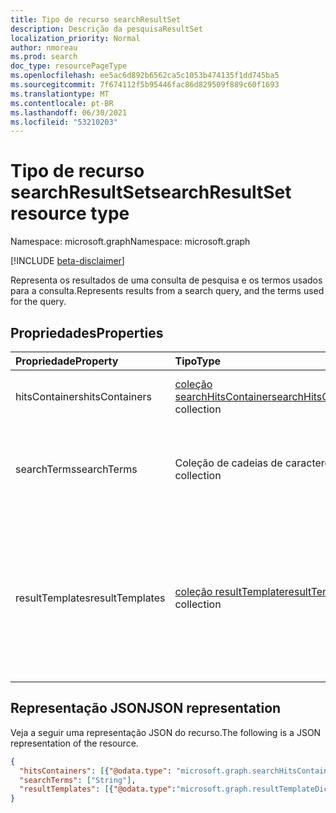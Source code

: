 ```yaml
---
title: Tipo de recurso searchResultSet
description: Descrição da pesquisaResultSet
localization_priority: Normal
author: nmoreau
ms.prod: search
doc_type: resourcePageType
ms.openlocfilehash: ee5ac6d892b6562ca5c1053b474135f1dd745ba5
ms.sourcegitcommit: 7f674112f5b95446fac86d829509f889c60f1693
ms.translationtype: MT
ms.contentlocale: pt-BR
ms.lasthandoff: 06/30/2021
ms.locfileid: "53210203"
---
```

# <a name="searchresultset-resource-type"></a><span data-ttu-id="a94e9-103">Tipo de recurso searchResultSet</span><span class="sxs-lookup"><span data-stu-id="a94e9-103">searchResultSet resource type</span></span>

<span data-ttu-id="a94e9-104">Namespace: microsoft.graph</span><span class="sxs-lookup"><span data-stu-id="a94e9-104">Namespace: microsoft.graph</span></span>

[!INCLUDE [beta-disclaimer](../../includes/beta-disclaimer.md)]

<span data-ttu-id="a94e9-105">Representa os resultados de uma consulta de pesquisa e os termos usados para a consulta.</span><span class="sxs-lookup"><span data-stu-id="a94e9-105">Represents results from a search query, and the terms used for the query.</span></span> 

## <a name="properties"></a><span data-ttu-id="a94e9-106">Propriedades</span><span class="sxs-lookup"><span data-stu-id="a94e9-106">Properties</span></span>

| <span data-ttu-id="a94e9-107">Propriedade</span><span class="sxs-lookup"><span data-stu-id="a94e9-107">Property</span></span>     | <span data-ttu-id="a94e9-108">Tipo</span><span class="sxs-lookup"><span data-stu-id="a94e9-108">Type</span></span>        | <span data-ttu-id="a94e9-109">Descrição</span><span class="sxs-lookup"><span data-stu-id="a94e9-109">Description</span></span> |
|:-------------|:------------|:------------|
|<span data-ttu-id="a94e9-110">hitsContainers</span><span class="sxs-lookup"><span data-stu-id="a94e9-110">hitsContainers</span></span>|<span data-ttu-id="a94e9-111">[coleção searchHitsContainer](searchhitscontainer.md)</span><span class="sxs-lookup"><span data-stu-id="a94e9-111">[searchHitsContainer](searchhitscontainer.md) collection</span></span>|<span data-ttu-id="a94e9-112">Uma coleção de resultados de pesquisa.</span><span class="sxs-lookup"><span data-stu-id="a94e9-112">A collection of search results.</span></span>|
|<span data-ttu-id="a94e9-113">searchTerms</span><span class="sxs-lookup"><span data-stu-id="a94e9-113">searchTerms</span></span>|<span data-ttu-id="a94e9-114">Coleção de cadeias de caracteres</span><span class="sxs-lookup"><span data-stu-id="a94e9-114">String collection</span></span>|<span data-ttu-id="a94e9-115">Contém os termos de pesquisa enviados na consulta de pesquisa inicial.</span><span class="sxs-lookup"><span data-stu-id="a94e9-115">Contains the search terms sent in the initial search query.</span></span>|
|<span data-ttu-id="a94e9-116">resultTemplates</span><span class="sxs-lookup"><span data-stu-id="a94e9-116">resultTemplates</span></span>|<span data-ttu-id="a94e9-117">[coleção resultTemplate](resultTemplate.md)</span><span class="sxs-lookup"><span data-stu-id="a94e9-117">[resultTemplate](resultTemplate.md) collection</span></span>|<span data-ttu-id="a94e9-118">Um dicionário de resultTemplateIds e valores associados, que incluem o nome e o esquema JSON dos modelos de resultado.</span><span class="sxs-lookup"><span data-stu-id="a94e9-118">A dictionary of resultTemplateIds and associated values, which include the name and JSON schema of the result templates.</span></span>

## <a name="json-representation"></a><span data-ttu-id="a94e9-119">Representação JSON</span><span class="sxs-lookup"><span data-stu-id="a94e9-119">JSON representation</span></span>

<span data-ttu-id="a94e9-120">Veja a seguir uma representação JSON do recurso.</span><span class="sxs-lookup"><span data-stu-id="a94e9-120">The following is a JSON representation of the resource.</span></span>

<!-- {
  "blockType": "resource",
  "optionalProperties": [

  ],
  "@odata.type": "microsoft.graph.searchResultSet",
  "baseType": null
}-->

```json
{
  "hitsContainers": [{"@odata.type": "microsoft.graph.searchHitsContainer"}],
  "searchTerms": ["String"],
  "resultTemplates": [{"@odata.type":"microsoft.graph.resultTemplateDictionary"}]
}
```

<!-- uuid: 16cd6b66-4b1a-43a1-adaf-3a886856ed98
2019-02-04 14:57:30 UTC -->
<!-- {
  "type": "#page.annotation",
  "description": "searchResultSet resource",
  "keywords": "",
  "section": "documentation",
  "tocPath": ""
}-->

